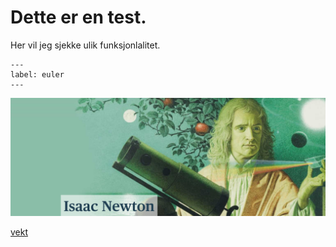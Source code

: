 # Dette er en test. 

Her vil jeg sjekke ulik funksjonlalitet. 

```{math} e^{i\pi} + 1 = 0
---
label: euler
---
```

![Newton](Newton.jpg)

[vekt](Data_behandling/vek)